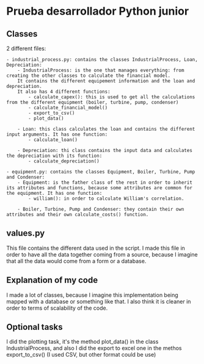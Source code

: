 # Prueba desarrollador Python junior
## Classes
2 different files:

    - industrial_process.py: contains the classes IndustrialProcess, Loan, Depreciation:
        - IndustrialProcess: is the one that manages everything: from creating the other classes to calculate the financial model. 
        It contains the different equipement information and the loan and depreciation.
        It also has 4 different functions:
            - calculate_capex(): this is used to get all the calculations from the different equipment (boiler, turbine, pump, condenser)
            - calculate_financial_model()
            - export_to_csv()
            - plot_data()

        - Loan: this class calculates the loan and contains the different input arguments. It has one function:
            - calculate_loan()
        
        - Depreciation: thi class contains the input data and calculates the depreciation with its function:
            - calculate_depreciation()

    - equipment.py: contains the classes Equipment, Boiler, Turbine, Pump and Condenser:
        - Equipment: is the father class of the rest in order to inherit its attributes and functions, because some attributes are common for the equipment. It has one function:
            - william(): in order to calculate William's correlation.
        
        - Boiler, Turbine, Pump and Condenser: they contain their own attributes and their own calculate_costs() function.

## values.py
This file contains the different data used in the script. I made this file in order to have all the data together coming from a source, because I imagine that all the data would come from a form or a database.

## Explanation of my code
I made a lot of classes, because I imagine this implementation being mapped with a database or something like that. I also think it is cleaner in order to terms of scalability of the code.

## Optional tasks
I did the plotting task, it's the method plot_data() in the class IndustrialProcess, and also I did the export to excel one in the methos export_to_csv() (I used CSV, but other format could be use)